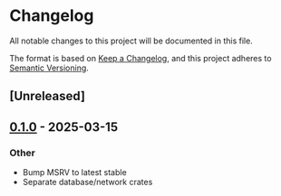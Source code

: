 # Changelog

All notable changes to this project will be documented in this file.

The format is based on [Keep a Changelog](https://keepachangelog.com/en/1.0.0/),
and this project adheres to [Semantic Versioning](https://semver.org/spec/v2.0.0.html).

## [Unreleased]

## [0.1.0](https://github.com/fossable/sandpolis/releases/tag/sandpolis-logs-v0.1.0) - 2025-03-15

### Other

- Bump MSRV to latest stable
- Separate database/network crates
